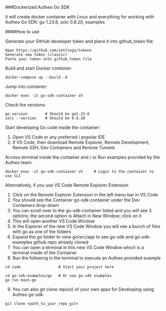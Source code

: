 
###Dockerized Autheo Go SDK 

It will create docker container with Linux and everything for working with Autheo Go SDK: go 1.23.6, solc 0.8.20, examples

####How to use

Generate your GitHub developer token and place it into github_token file:
```
Open https://github.com/settings/tokens
Generate new token (classic)
Paste your token into github_token file
```

Build and start Docker container:
```
docker-compose up --build -d
```

Jump into container:
```
docker exec -it go-sdk-container sh
```

Check the versions:
```
go version        # Should be go1.23.6
solc --version    # Should be 0.8.20
```

Start developing Go code inside the container:
1. Open VS Code or any preferred / popular IDE
2. If VS Code, then download Remote Explorer, Remote Development, Remote SSH, Dev Containers and Remote Tunnels

Access terminal inside the container and / or Run examples provided by the Autheo team:
```
docker exec -it go-sdk-container sh     # Login to the container to use CLI

```
Alternatively, if you use VS Code Remote Explorer Extension
1. Click on the Remote Explorer Extension in the left menu bar in VS Code
2. You should see the Container go-sdk-container under the Dev Containers drop-down
3. You can scroll over to the go-sdk-container listed and you will see 3 options; the second option is Attach in New Window; click on it
4. This will open another VS Code Window
5. In the Explorer of the new VS Code Window you will see a bunch of files with go as one of the folders
6. Expand the go folder to view go/src/app to see go-sdk and go-sdk-examples github repo already cloned
7. You can open a terminal in this new VS Code Window which is a terminal inside of the Container
8. Run the following in the terminal to execute an Autheo provided example

```
cd code 	            # Start your project here

cd go-sdk-examples/go   # Or use go-sdk examples
go run main.go
```
9. You can also git clone repo(s) of your own apps for Developing using Autheo go-sdk
```
git clone <path_to_your_repo_git>
```

